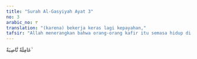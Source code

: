 ```yaml
---
title: "Surah Al-Gasyiyah Ayat 3"
no: 3
arabic_no: ٣
translation: "(karena) bekerja keras lagi kepayahan,"
tafsir: "Allah menerangkan bahwa orang-orang kafir itu semasa hidup di dunia bekerja dengan rajin dan sungguh-sungguh. Akan tetapi, perbuatan mereka itu tidak diterima karena mereka tidak beriman kepada Allah dan Rasul-Nya, yang merupakan syarat utama untuk diterimanya perbuatan dan mendapat ganjaran-Nya."
---
```

عَامِلَةٌ نَّاصِبَةٌ  ۙ